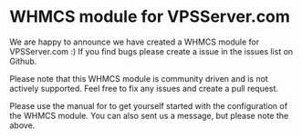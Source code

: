 # WHMCS module for VPSServer.com

We are happy to announce we have created a WHMCS module for VPSServer.com :)
If you find bugs please create a issue in the issues list on Github.

Please note that this WHMCS module is community driven and is not actively supported. 
Feel free to fix any issues and create a pull request. 

Please use the manual for to get yourself started with the configuration of the WHMCS module. You can also sent us a message, but please note the above.